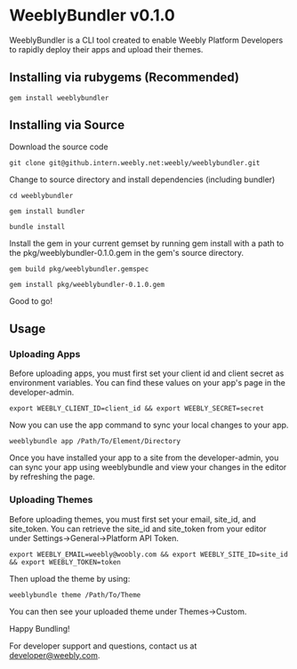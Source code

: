 # WeeblyBundler v0.1.0

WeeblyBundler is a CLI tool created to enable Weebly Platform Developers to rapidly deploy their apps and upload their themes.

## Installing via rubygems (Recommended)

`gem install weeblybundler`

## Installing via Source

Download the source code

`git clone git@github.intern.weebly.net:weebly/weeblybundler.git`

Change to source directory and install dependencies (including bundler)

`cd weeblybundler`

`gem install bundler`

`bundle install`

Install the gem in your current gemset by running gem install with a path to the pkg/weeblybundler-0.1.0.gem in the gem's source directory.

`gem build pkg/weeblybundler.gemspec`

`gem install pkg/weeblybundler-0.1.0.gem`

Good to go!

## Usage

### Uploading Apps

Before uploading apps, you must first set your client id and client secret as environment variables. You can find these values on your app's page in the developer-admin.

`export WEEBLY_CLIENT_ID=client_id && export WEEBLY_SECRET=secret`

Now you can use the app command to sync your local changes to your app.

`weeblybundle app /Path/To/Element/Directory`

Once you have installed your app to a site from the developer-admin, you can sync your app using weeblybundle and view your changes in the editor by refreshing the page.

### Uploading Themes

Before uploading themes, you must first set your email, site_id, and site_token. You can retrieve the site_id and site_token from your editor under Settings->General->Platform API Token.

`export WEEBLY_EMAIL=weebly@woobly.com && export WEEBLY_SITE_ID=site_id && export WEEBLY_TOKEN=token`

Then upload the theme by using:

`weeblybundle theme /Path/To/Theme`

You can then see your uploaded theme under Themes->Custom.

Happy Bundling!

For developer support and questions, contact us at developer@weebly.com.
